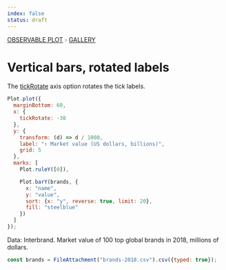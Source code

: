 ```yaml
---
index: false
status: draft
---
```


<div style="color: grey; font: 13px/25.5px var(--sans-serif); text-transform: uppercase;"><h1 style="display: none;">Plot: Vertical bars, rotated labels</h1><a href="/plot">Observable Plot</a> › <a href="/@observablehq/plot-gallery">Gallery</a></div>

# Vertical bars, rotated labels

The [tickRotate](https://observablehq.com/plot/marks/axis#axis-options) axis option rotates the tick labels.

```js echo
Plot.plot({
  marginBottom: 60,
  x: {
    tickRotate: -30
  },
  y: {
    transform: (d) => d / 1000,
    label: "↑ Market value (US dollars, billions)",
    grid: 5
  },
  marks: [
    Plot.ruleY([0]),

    Plot.barY(brands, {
      x: "name",
      y: "value",
      sort: {x: "y", reverse: true, limit: 20},
      fill: "steelblue"
    })
  ]
});
```

Data: Interbrand. Market value of 100 top global brands in 2018, millions of dollars.

```js echo
const brands = FileAttachment("brands-2018.csv").csv({typed: true});
```
